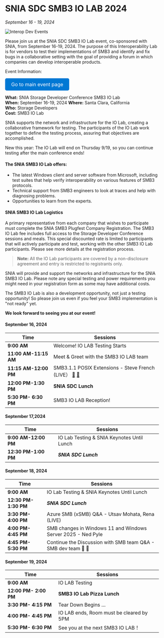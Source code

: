# SNIA SDC SMB3 IO LAB 2024

*September 16 - 19, 2024*

![Interop Dev Events](https://interopevents.com/images/events/generic/santaclara/headers/5769188-karina-carvalho-100449-unsplash.jpg?width=1920&quot)

Please join us at the SNIA SDC SMB3 IO Lab event, co-sponsored with SNIA, from September 16-19, 2024. The purpose of this Interoperability Lab is for vendors to test their implementations of SMB3 and identify and fix bugs in a collaborative setting with the goal of providing a forum in which companies can develop interoperable products.

Event Information:

<a href="#" style="display: inline-block; padding: 10px 20px; font-size: 16px; color: white; background-color: #0078D4; text-decoration: none; border-radius: 5px;">Go to main event page</a>

**What:** SNIA Storage Developer Conference SMB3 IO Lab  
**When:** September 16-19, 2024 
**Where:** Santa Clara, California  
**Who:** Storage Developers  
**Cost:** SMB3 IO Lab  

SNIA supports the network and infrastructure for the IO Lab, creating a collaborative framework for testing. The participants of the IO Lab work together to define the testing process, assuring that objectives are accomplished.

New this year: The IO Lab will end on Thursday 9/19, so you can continue testing after the main conference ends!

#### The SNIA SMB3 IO Lab offers:

- The latest Windows client and server software from Microsoft, including test suites that help verify interoperability on various features of SMB3 protocols.
- Technical support from SMB3 engineers to look at traces and help with diagnosing problems.
- Opportunities to learn from the experts.

#### SNIA SMB3 IO Lab Logistics

A primary representative from each company that wishes to participate must complete the SNIA SMB3 Plugfest Company Registration. The SMB3 IO Lab fee includes full access to the Storage Developer Conference sessions and meals. This special discounted rate is limited to participants that will actively participate and test, working with the other SMB3 IO Lab participants. Please see more details at the registration process.

> **Note:** All the IO Lab participants are covered by a non-disclosure agreement and entry is restricted to registrants only.

SNIA will provide and support the networks and infrastructure for the SNIA SMB3 IO Lab. Please note any special testing and power requirements you might need in your registration form as some may have additional costs.

The SMB3 IO Lab is also a development opportunity, not just a testing opportunity! So please join us even if you feel your SMB3 implementation is "not ready" yet.

**We look forward to seeing you at our event!**

#### September 16, 2024

| Time            | Sessions |
|----------------|----------|
| **9:00 AM**  | Welcome! IO LAB Testing Starts |
| **11:00 AM-11:15 AM**  | Meet & Greet with the SMB3 IO LAB team |
| **11:15 AM-12:00 PM** | SMB3.1.1 POSIX Extensions - Steve French (LIVE） [📄](https://msopenspecs.microsoft.com/Interopevents/PDF/2024/SNIA%20SDC%20SMB3%20IO%20LAB%202024/SMF-Linux-SMB3.1.1-Extensions-SNIA_SMB3IOLab_2024.pdf)  [🎥](https://interopevents.com/en-us/videos/281)                 |
| **12:00 PM-1:30 PM** | **SNIA SDC Lunch** |
| **5:30 PM- 6:30 PM** | SMB3 IO LAB Reception! |


#### September 17,2024

| Time            | Sessions |
|----------------|----------|
| **9:00 AM-12:00 PM**  | IO Lab Testing & SNIA Keynotes Until Lunch                          |
| **12:30 PM-1:00 PM**  | ***SNIA SDC Lunch***  |


#### September 18, 2024

| Time            | Sessions |
|----------------|----------|
| **9:00 AM**  | IO Lab Testing & SNIA Keynotes Until Lunch |
| **12:30 PM-1:30 PM**  | ***SNIA SDC Lunch***  |
| **3:30 PM- 4:00 PM**  | Azure SMB (xSMB) Q&A - Utsav Mohata, Rena (LIVE)   |
| **4:00 PM- 4:45 PM**  | SMB changes in Windows 11 and Windows Server 2025 - Ned Pyle  |
| **4:45 PM- 5:30 PM**  | Continue the Discussion with SMB team Q&A - SMB dev team  📄 🎥       |


#### September 19, 2024

| Time            | Sessions |
|----------------|----------|
| **9:00 AM**  | IO LAB Testing |
| **12:00 PM- 2:00 PM**  | **SMB3 IO Lab Pizza Lunch**  |
| **3:30 PM- 4:15 PM**  | Tear Down Begins … |
| **4:00 PM- 4:45 PM**  | IO LAB ends, Room must be cleared by 5PM                            |
| **5:30 PM- 6:30 PM**  | See you at the next SMB3 IO LAB！ |
